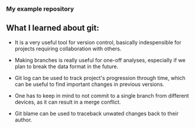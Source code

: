 ### My example repository

## What I learned about git:

- It is a very useful tool for version control, basically indespensible for projects requiring collaboration with others.

- Making branches is really useful for one-off analyses, especially if we plan to break the data format in the future.

- Git log can be used to track project's progression through time, which can be useful to find important changes in previous versions.

- One has to keep in mind to not commit to a single branch from different devices, as it can result in a merge conflict.

- Git blame can be used to traceback unwated changes back to their author.



